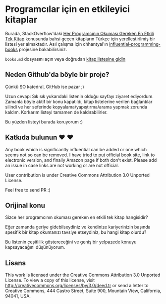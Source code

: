 # Programcılar için en etkileyici kitaplar

Burada, StackOverflow'daki [Her Programcının Okuması Gereken En Etkili Tek Kitap](http://stackoverflow.com/questions/1711/what-is-the-single-most-influential-book-every-programmer-should-read) konusunda bahsi geçen kitapların Türkçe için yerelleştirilmiş bir listesi yer almaktadır. Asıl çalışma için chhantyal'ın [influential-programming-books](https://github.com/chhantyal/influential-programming-books) projesine bakabilirsiniz.

`books.md` dosyasını açın veya doğrudan [kitap listesine gidin](https://github.com/chhantyal/influential-programming-books/blob/master/books.md)

## Neden Github'da böyle bir proje?

Çünkü SO katedral, GitHub ise pazar ;)

Uzun cevap: Sık sık yukarıdaki listenin olduğu sayfayı ziyaret ediyordum. Zamanla böyle aktif bir konu kapatıldı, kitap listelerine verilen bağlantılar silindi ve her seferinde kopyalama/yapıştırma/arama yapmak zorunda kaldım. Korkarım listeyi tamamen de kaldırabilirler.

Bu yüzden listeyi burada koruyorum :)


## Katkıda bulunun ❤ ❤

Any book which is significantly influential can be added or one which seems not so can be removed. I have tried to put official book site, link to electronic version, and finally Amazon page if both don't exist. Please add an issue in case links are not working or are not official. 

User contribution is under Creative Commons Attribution 3.0 Unported License.

Feel free to send PR :)


## Orijinal konu

Sizce her programcının okuması gereken en etkili tek kitap hangisidir?

Eğer zamanda geriye gidebilseydiniz ve kendinize kariyerinizin başında spesifik bir kitap okumanızı tavsiye etseydiniz, bu hangi kitap olurdu?

Bu listenin çeşitlilik göstereceğini ve geniş bir yelpazede konuyu kapsayacağını düşünüyorum.

## Lisans
This work is licensed under the Creative Commons Attribution 3.0 Unported License. 
To view a copy of this license, visit http://creativecommons.org/licenses/by/3.0/deed.tr or send a letter to Creative Commons, 444 Castro Street, Suite 900, Mountain View, California, 94041, USA.
